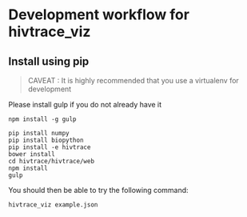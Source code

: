 # Development workflow for hivtrace_viz

## Install using pip

> CAVEAT : It is highly recommended that you use a virtualenv for development

Please install gulp if you do not already have it
```
npm install -g gulp
```
```
pip install numpy
pip install biopython
pip install -e hivtrace
bower install
cd hivtrace/hivtrace/web
npm install
gulp
```

You should then be able to try the following command:
```
hivtrace_viz example.json
```

